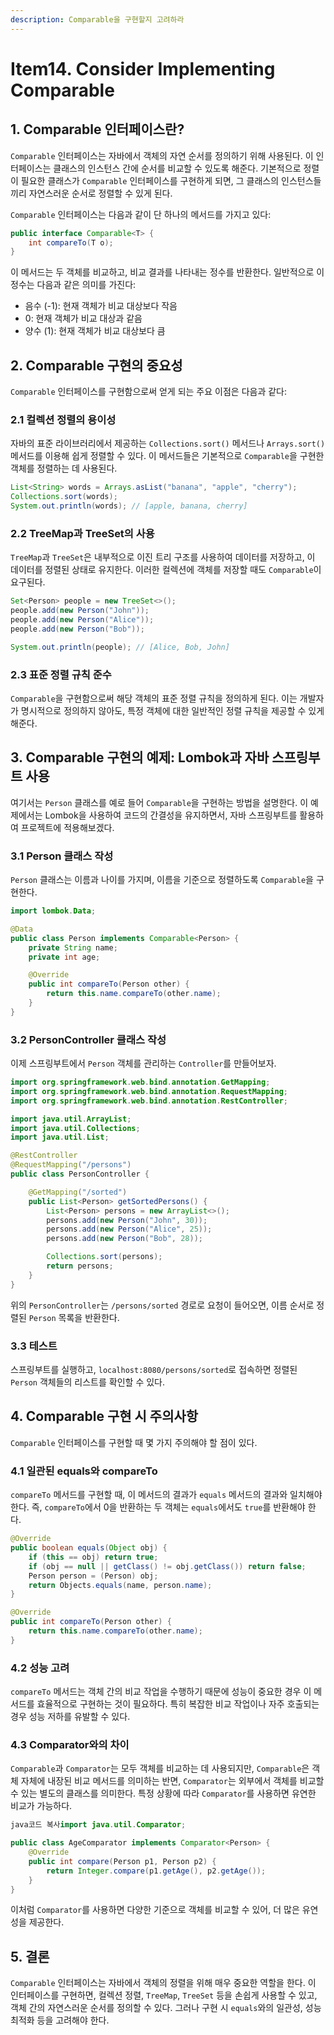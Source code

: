 ```yaml
---
description: Comparable을 구현할지 고려하라
---
```


# Item14. Consider Implementing Comparable

## 1. Comparable 인터페이스란?

`Comparable` 인터페이스는 자바에서 객체의 자연 순서를 정의하기 위해 사용된다. 이 인터페이스는 클래스의 인스턴스 간에 순서를 비교할 수 있도록 해준다. 기본적으로 정렬이 필요한 클래스가 `Comparable` 인터페이스를 구현하게 되면, 그 클래스의 인스턴스들끼리 자연스러운 순서로 정렬할 수 있게 된다.

`Comparable` 인터페이스는 다음과 같이 단 하나의 메서드를 가지고 있다:

```java
public interface Comparable<T> {
    int compareTo(T o);
}
```

이 메서드는 두 객체를 비교하고, 비교 결과를 나타내는 정수를 반환한다. 일반적으로 이 정수는 다음과 같은 의미를 가진다:

* 음수 (-1): 현재 객체가 비교 대상보다 작음
* 0: 현재 객체가 비교 대상과 같음
* 양수 (1): 현재 객체가 비교 대상보다 큼

## 2. Comparable 구현의 중요성

`Comparable` 인터페이스를 구현함으로써 얻게 되는 주요 이점은 다음과 같다:

### 2.1 컬렉션 정렬의 용이성

자바의 표준 라이브러리에서 제공하는 `Collections.sort()` 메서드나 `Arrays.sort()` 메서드를 이용해 쉽게 정렬할 수 있다. 이 메서드들은 기본적으로 `Comparable`을 구현한 객체를 정렬하는 데 사용된다.

```java
List<String> words = Arrays.asList("banana", "apple", "cherry");
Collections.sort(words);
System.out.println(words); // [apple, banana, cherry]
```

### 2.2 TreeMap과 TreeSet의 사용

`TreeMap`과 `TreeSet`은 내부적으로 이진 트리 구조를 사용하여 데이터를 저장하고, 이 데이터를 정렬된 상태로 유지한다. 이러한 컬렉션에 객체를 저장할 때도 `Comparable`이 요구된다.

```java
Set<Person> people = new TreeSet<>();
people.add(new Person("John"));
people.add(new Person("Alice"));
people.add(new Person("Bob"));

System.out.println(people); // [Alice, Bob, John]
```

### 2.3 표준 정렬 규칙 준수

`Comparable`을 구현함으로써 해당 객체의 표준 정렬 규칙을 정의하게 된다. 이는 개발자가 명시적으로 정의하지 않아도, 특정 객체에 대한 일반적인 정렬 규칙을 제공할 수 있게 해준다.

## 3. Comparable 구현의 예제: Lombok과 자바 스프링부트 사용

여기서는 `Person` 클래스를 예로 들어 `Comparable`을 구현하는 방법을 설명한다. 이 예제에서는 Lombok을 사용하여 코드의 간결성을 유지하면서, 자바 스프링부트를 활용하여 프로젝트에 적용해보겠다.

### 3.1 Person 클래스 작성

`Person` 클래스는 이름과 나이를 가지며, 이름을 기준으로 정렬하도록 `Comparable`을 구현한다.

```java
import lombok.Data;

@Data
public class Person implements Comparable<Person> {
    private String name;
    private int age;

    @Override
    public int compareTo(Person other) {
        return this.name.compareTo(other.name);
    }
}
```

### 3.2 PersonController 클래스 작성

이제 스프링부트에서 `Person` 객체를 관리하는 `Controller`를 만들어보자.

```java
import org.springframework.web.bind.annotation.GetMapping;
import org.springframework.web.bind.annotation.RequestMapping;
import org.springframework.web.bind.annotation.RestController;

import java.util.ArrayList;
import java.util.Collections;
import java.util.List;

@RestController
@RequestMapping("/persons")
public class PersonController {

    @GetMapping("/sorted")
    public List<Person> getSortedPersons() {
        List<Person> persons = new ArrayList<>();
        persons.add(new Person("John", 30));
        persons.add(new Person("Alice", 25));
        persons.add(new Person("Bob", 28));

        Collections.sort(persons);
        return persons;
    }
}
```

위의 `PersonController`는 `/persons/sorted` 경로로 요청이 들어오면, 이름 순서로 정렬된 `Person` 목록을 반환한다.

### 3.3 테스트

스프링부트를 실행하고, `localhost:8080/persons/sorted`로 접속하면 정렬된 `Person` 객체들의 리스트를 확인할 수 있다.

## 4. Comparable 구현 시 주의사항

`Comparable` 인터페이스를 구현할 때 몇 가지 주의해야 할 점이 있다.

### 4.1 일관된 equals와 compareTo

`compareTo` 메서드를 구현할 때, 이 메서드의 결과가 `equals` 메서드의 결과와 일치해야 한다. 즉, `compareTo`에서 0을 반환하는 두 객체는 `equals`에서도 `true`를 반환해야 한다.

```java
@Override
public boolean equals(Object obj) {
    if (this == obj) return true;
    if (obj == null || getClass() != obj.getClass()) return false;
    Person person = (Person) obj;
    return Objects.equals(name, person.name);
}

@Override
public int compareTo(Person other) {
    return this.name.compareTo(other.name);
}
```

### 4.2 성능 고려

`compareTo` 메서드는 객체 간의 비교 작업을 수행하기 때문에 성능이 중요한 경우 이 메서드를 효율적으로 구현하는 것이 필요하다. 특히 복잡한 비교 작업이나 자주 호출되는 경우 성능 저하를 유발할 수 있다.

### 4.3 Comparator와의 차이

`Comparable`과 `Comparator`는 모두 객체를 비교하는 데 사용되지만, `Comparable`은 객체 자체에 내장된 비교 메서드를 의미하는 반면, `Comparator`는 외부에서 객체를 비교할 수 있는 별도의 클래스를 의미한다. 특정 상황에 따라 `Comparator`를 사용하면 유연한 비교가 가능하다.

```java
java코드 복사import java.util.Comparator;

public class AgeComparator implements Comparator<Person> {
    @Override
    public int compare(Person p1, Person p2) {
        return Integer.compare(p1.getAge(), p2.getAge());
    }
}
```

이처럼 `Comparator`를 사용하면 다양한 기준으로 객체를 비교할 수 있어, 더 많은 유연성을 제공한다.

## 5. 결론

`Comparable` 인터페이스는 자바에서 객체의 정렬을 위해 매우 중요한 역할을 한다. 이 인터페이스를 구현하면, 컬렉션 정렬, `TreeMap`, `TreeSet` 등을 손쉽게 사용할 수 있고, 객체 간의 자연스러운 순서를 정의할 수 있다. 그러나 구현 시 `equals`와의 일관성, 성능 최적화 등을 고려해야 한다.

